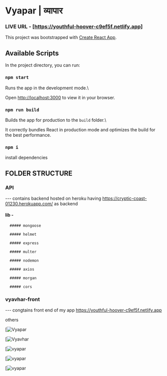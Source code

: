 # Vyapar | व्यापार 

  ### LIVE URL - [https://youthful-hoover-c9ef5f.netlify.app]
  
  
  This project was bootstrapped with [Create React App](https://github.com/facebook/create-react-app).

## Available Scripts



In the project directory, you can run:



### `npm start`

Runs the app in the development mode.\

Open [http://localhost:3000](http://localhost:3000) to view it in your browser.

### `npm run build`

Builds the app for production to the `build` folder.\

It correctly bundles React in production mode and optimizes the build for the best performance.



### `npm i`

install dependencies



## FOLDER STRUCTURE

### API 

  --- contains backend hosted on heroku having https://cryptic-coast-01230.herokuapp.com/ as backend

  #### lib -

      ##### mongoose

      ##### helmet

      ##### express

      ##### multer

      ##### nodemon

      ##### axios

      ##### morgan

      ##### cors

### vyavhar-front

  --- congtains front end of my app https://youthful-hoover-c9ef5f.netlify.app


others

[![Vyapar](https://ibb.co/2tr74cx)


[![Vyavhar](https://ibb.co/5K4HdPG)

[![vyapar](https://ibb.co/tHxjRrZ)


[![vyapar](https://ibb.co/Mc1Ld1m)


[![vyapar](https://ibb.co/vkSWrwm)


